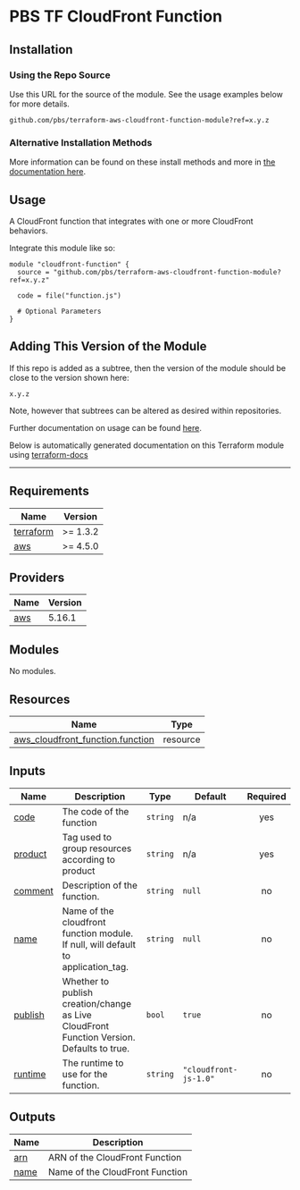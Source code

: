 # PBS TF CloudFront Function

## Installation

### Using the Repo Source

Use this URL for the source of the module. See the usage examples below for more details.

```hcl
github.com/pbs/terraform-aws-cloudfront-function-module?ref=x.y.z
```

### Alternative Installation Methods

More information can be found on these install methods and more in [the documentation here](./docs/general/install).

## Usage

A CloudFront function that integrates with one or more CloudFront behaviors.

Integrate this module like so:

```hcl
module "cloudfront-function" {
  source = "github.com/pbs/terraform-aws-cloudfront-function-module?ref=x.y.z"

  code = file("function.js")

  # Optional Parameters
}
```

## Adding This Version of the Module

If this repo is added as a subtree, then the version of the module should be close to the version shown here:

`x.y.z`

Note, however that subtrees can be altered as desired within repositories.

Further documentation on usage can be found [here](./docs).

Below is automatically generated documentation on this Terraform module using [terraform-docs][terraform-docs]

---

[terraform-docs]: https://github.com/terraform-docs/terraform-docs

## Requirements

| Name | Version |
|------|---------|
| <a name="requirement_terraform"></a> [terraform](#requirement\_terraform) | >= 1.3.2 |
| <a name="requirement_aws"></a> [aws](#requirement\_aws) | >= 4.5.0 |

## Providers

| Name | Version |
|------|---------|
| <a name="provider_aws"></a> [aws](#provider\_aws) | 5.16.1 |

## Modules

No modules.

## Resources

| Name | Type |
|------|------|
| [aws_cloudfront_function.function](https://registry.terraform.io/providers/hashicorp/aws/latest/docs/resources/cloudfront_function) | resource |

## Inputs

| Name | Description | Type | Default | Required |
|------|-------------|------|---------|:--------:|
| <a name="input_code"></a> [code](#input\_code) | The code of the function | `string` | n/a | yes |
| <a name="input_product"></a> [product](#input\_product) | Tag used to group resources according to product | `string` | n/a | yes |
| <a name="input_comment"></a> [comment](#input\_comment) | Description of the function. | `string` | `null` | no |
| <a name="input_name"></a> [name](#input\_name) | Name of the cloudfront function module. If null, will default to application\_tag. | `string` | `null` | no |
| <a name="input_publish"></a> [publish](#input\_publish) | Whether to publish creation/change as Live CloudFront Function Version. Defaults to true. | `bool` | `true` | no |
| <a name="input_runtime"></a> [runtime](#input\_runtime) | The runtime to use for the function. | `string` | `"cloudfront-js-1.0"` | no |

## Outputs

| Name | Description |
|------|-------------|
| <a name="output_arn"></a> [arn](#output\_arn) | ARN of the CloudFront Function |
| <a name="output_name"></a> [name](#output\_name) | Name of the CloudFront Function |
